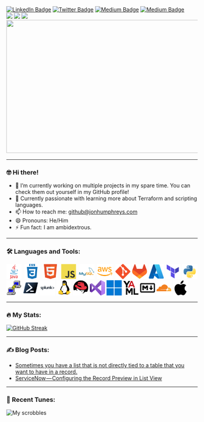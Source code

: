 <div id="badges">
  <a href="https://www.linkedin.com/in/jonehumphreys/"><img src="https://img.shields.io/badge/LinkedIn-red?style=for-the-badge&logo=linkedin&logoColor=white" alt="LinkedIn Badge"/></a>
  <a href="https://twitter.com/JonHumphreys16"><img src="https://img.shields.io/badge/Twitter-red?style=for-the-badge&logo=twitter&logoColor=white" alt="Twitter Badge"/></a>
  <a href="https://medium.com/@jhumphreys89"><img src="https://img.shields.io/badge/Medium-red?style=for-the-badge&logo=medium&logoColor=white" alt="Medium Badge"/></a>
  <a href="https://stackoverflow.com/users/23721752/j-h"><img src="https://img.shields.io/badge/stackoverflow-red?style=for-the-badge&logo=stackoverflow&logoColor=white" alt="Medium Badge"/></a>
  <br>
  <a href=""><img src="https://komarev.com/ghpvc/?username=JHumphreys89&style=flat-square&color=red"></a>
  <a href="https://www.last.fm/user/JHumphreys89"><img src="https://img.shields.io/badge/last.fm-red?logo=last.fm&style=flat-square&logoColor=white"></a>
  <a href="https://www.buymeacoffee.com/jhumphreys89"><img src="https://img.shields.io/badge/Buy%20Me%20a%20Coffee-red?&logo=buy-me-a-coffee&style=flat-square&logoColor=white"></a>


</div>
<div align="center">
<img src="https://github.com/JHumphreys89/JHumphreys89/assets/115595085/0c2e1555-cd20-4910-8a26-9724945ff193" height="350" width="900">
</div>

---

### 🤓 Hi there!

- 🔭 I’m currently working on multiple projects in my spare time. You can check them out yourself in my GitHub profile!
- 🌱 Currently passionate with learning more about Terraform and scripting languages.
- 📫 How to reach me: [github@jonhumphreys.com](mailto:github@jonhumphreys.com)
- 😄 Pronouns: He/Him
- ⚡ Fun fact: I am ambidextrous.

---

### 🛠️ Languages and Tools:

<div>
  <img src="https://github.com/devicons/devicon/blob/master/icons/java/java-original-wordmark.svg" title="Java" alt="Java" width="40" height="40"/>&nbsp;
  <!--<img src="https://github.com/devicons/devicon/blob/master/icons/react/react-original-wordmark.svg" title="React" alt="React" width="40" height="40"/>&nbsp;-->
  <img src="https://github.com/devicons/devicon/blob/master/icons/css3/css3-plain-wordmark.svg"  title="CSS3" alt="CSS" width="40" height="40"/>&nbsp;
  <img src="https://github.com/devicons/devicon/blob/master/icons/html5/html5-original.svg" title="HTML5" alt="HTML" width="40" height="40"/>&nbsp;
  <img src="https://github.com/devicons/devicon/blob/master/icons/javascript/javascript-original.svg" title="JavaScript" alt="JavaScript" width="40" height="40"/>&nbsp;
  <img src="https://github.com/devicons/devicon/blob/master/icons/mysql/mysql-original-wordmark.svg" title="MySQL"  alt="MySQL" width="40" height="40"/>&nbsp;
  <!--<img src="https://github.com/devicons/devicon/blob/master/icons/nodejs/nodejs-original-wordmark.svg" title="NodeJS" alt="NodeJS" width="40" height="40"/>&nbsp;-->
  <img src="https://github.com/devicons/devicon/blob/master/icons/amazonwebservices/amazonwebservices-plain-wordmark.svg" title="AWS" alt="AWS" width="40" height="40"/>&nbsp;
  <img src="https://github.com/devicons/devicon/blob/master/icons/git/git-original.svg" title="Git" **alt="Git" width="40" height="40"/>
  <img src="https://github.com/devicons/devicon/blob/master/icons/gitlab/gitlab-original.svg" title="GitLab" **alt="GitLab" width="40" height="40">
  <img src="https://github.com/devicons/devicon/blob/master/icons/azure/azure-original.svg" title="Azure" **alt="Azure" width="40" height="40">
  <img src="https://github.com/devicons/devicon/blob/master/icons/terraform/terraform-original.svg" title="Terraform" **alt="Terraform" width="40" height="40">
  <img src="https://github.com/devicons/devicon/blob/master/icons/python/python-original.svg" title="Python" **alt="Python" width="40" height="40">
  <img src="https://github.com/devicons/devicon/blob/master/icons/putty/putty-original.svg" title="PuTTY" **alt="PuTTY" width="40" height="40">
  <img src="https://github.com/devicons/devicon/blob/master/icons/powershell/powershell-original.svg" title="PowerShell" **alt="PowerShell" width="40" height="40">
  <img src="https://github.com/devicons/devicon/blob/master/icons/splunk/splunk-original-wordmark.svg" title="Splunk" **alt="Splunk" width="40" height="40">
  <img src="https://github.com/devicons/devicon/blob/master/icons/linux/linux-original.svg" title="Linux" **alt="Linux" width="40" height="40">
  <img src="https://github.com/devicons/devicon/blob/master/icons/redhat/redhat-original.svg" title="Redhat" **alt="Redhat" width="40" height="40">
  <img src="https://github.com/devicons/devicon/blob/master/icons/visualstudio/visualstudio-original.svg" title="Visual Studio" **alt="Visual Studio" width="40" height="40">
  <img src="https://github.com/devicons/devicon/blob/master/icons/windows11/windows11-original.svg" title="Windows 11" **alt="Windows 11" width="40" height="40">
  <img src="https://github.com/devicons/devicon/blob/master/icons/yaml/yaml-original.svg" title="YAML" **alt="YAML" width="40" height="40">
  <img src="https://github.com/devicons/devicon/blob/master/icons/markdown/markdown-original.svg" title="Markdown" **alt="Markdown" width="40" height="40">
  <img src="https://github.com/devicons/devicon/blob/master/icons/cloudflare/cloudflare-original.svg" title="Cloudflare" **alt="Cloudflare" width="40" height="40">
  <img src="https://github.com/devicons/devicon/blob/master/icons/apple/apple-original.svg" title="Apple" **alt="Apple" width="40" height="40">
</div>

---

### 🔥 My Stats:

[![GitHub Streak](https://github-readme-streak-stats.herokuapp.com?user=JHumphreys89&theme=dark&date_format=M%20j%5B%2C%20Y%5D&fire=EB5454&sideLabels=EB5454&currStreakLabel=EB5454&border=EB5454&ring=EB5454&background=transparent)](https://git.io/streak-stats)

<!-- ![Top Langs](https://github-readme-stats.vercel.app/api/top-langs/?username=jhumphreys89&hide_progress=true) -->

<!--[![My GitHub stats](https://github-readme-stats.vercel.app/api?username=JHumphreys89)](https://github.com/anuraghazra/github-readme-stats)-->

---

### ✍️ Blog Posts:

<!-- BLOG-POST-LIST:START -->
- [Sometimes you have a list that is not directly tied to a table that you want to have in a record.](https://jhumphreys89.medium.com/sometimes-you-have-a-list-that-is-not-directly-tied-to-a-table-that-you-want-to-have-in-a-record-b6d88cad6712?source=rss-ff4d9519c46a------2)
- [ServiceNow — Configuring the Record Preview in List View](https://jhumphreys89.medium.com/servicenow-configuring-the-record-preview-in-list-view-0777d90695c6?source=rss-ff4d9519c46a------2)
<!-- BLOG-POST-LIST:END -->

---

### 🎵 Recent Tunes:

![My scrobbles](https://lastfm-recently-played.vercel.app/api?user=JHumphreys89&bg_color=none&footer_style=wave)
